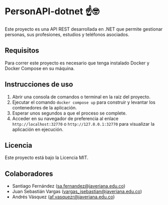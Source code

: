 # PersonAPI-dotnet ☝🤓

Este proyecto es una API REST desarrollada en .NET que permite gestionar personas, sus profesiones, estudios y teléfonos asociados.

## Requisitos

Para correr este proyecto es necesario que tenga instalado Docker y Docker Compose en su máquina. 

## Instrucciones de uso

1. Abrir una consola de comandos o terminal en la raíz del proyecto. 
2. Ejecutar el comando `docker compose up` para construir y levantar los contenedores de la aplicación.
3. Esperar unos segundos a que el proceso se complete. 
4. Acceder en su navegador de preferencia al enlace `http://localhost:32770` o `http://127.0.0.1:32770` para visualizar la aplicación en ejecución. 

## Licencia

Este proyecto está bajo la Licencia MIT.

## Colaboradores

- Santiago Fernández (sa.fernandez@javeriana.edu.co)
- Juan Sebastián Vargas (vargas_jsebastian@javeriana.edu.co)
- Andrés Vásquez (af.vasquezr@javeriana.edu.co)
